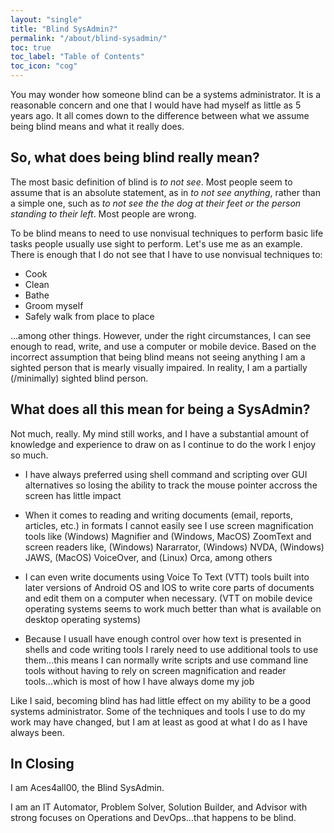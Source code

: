 ```yaml
---
layout: "single"
title: "Blind SysAdmin?"
permalink: "/about/blind-sysadmin/"
toc: true
toc_label: "Table of Contents"
toc_icon: "cog"
---
```


You may wonder how someone blind can be a systems administrator. It is a reasonable concern and one that I would have had myself as little as 5 years ago. It all comes down to the difference between what we assume being blind means and what it really does.

## So, what does being blind really mean?

The most basic definition of blind is *to not see*. Most people seem to assume that is an absolute statement, as in *to not see anything*, rather than a simple one, such as *to not see the the dog at their feet or the person standing to their left*. Most people are wrong.

To be blind means to need to use nonvisual techniques to perform basic life tasks people usually use sight to perform. Let's use me as an example. There is enough that I do not see that I have to use nonvisual techniques to:

- Cook
- Clean
- Bathe
- Groom myself
- Safely walk from place to place

...among other things. However, under the right circumstances, I can see enough to read, write, and use a computer or mobile device. Based on the incorrect assumption that being blind means not seeing anything I am a sighted person that is mearly visually impaired. In reality, I am a partially (/minimally) sighted blind person.

## What does all this mean for being a SysAdmin?

Not much, really. My mind still works, and I have a substantial amount of knowledge and experience to draw on as I continue to do the work I enjoy so much.

- I have always preferred using shell command and scripting over GUI alternatives so losing the ability to track the mouse pointer accross the screen has little impact

- When it comes to reading and writing documents (email, reports, articles, etc.) in formats I cannot easily see I use screen magnification tools like (Windows) Magnifier and (Windows, MacOS) ZoomText and screen readers like, (Windows) Nararrator, (Windows) NVDA, (Windows) JAWS, (MacOS) VoiceOver, and (Linux) Orca, among others

- I can even write documents using Voice To Text (VTT) tools built into later versions of Android OS and IOS to write core parts of documents and edit them on a computer when necessary. (VTT on mobile device operating systems seems to work much better than what is available on desktop operating systems)

- Because I usuall have enough control over how text is presented in shells and code writing tools I rarely need to use additional tools to use them...this means I can normally write scripts and use command line tools without having to rely on screen magnification and reader tools...which is most of how I have always dome my job

Like I said, becoming blind has had little effect on my ability to be a good systems administrator. Some of the techniques and tools I use to do my work may have changed, but I am at least as good at what I do as I have always been.

## In Closing

I am Aces4all00, the Blind SysAdmin.

I am an IT Automator, Problem Solver, Solution Builder, and Advisor with strong focuses on Operations and DevOps...that happens to be blind.
